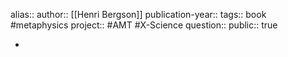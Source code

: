 alias::
author:: [[Henri Bergson]] 
publication-year::
tags:: book #metaphysics 
project:: #AMT #X-Science 
question::
public:: true

-